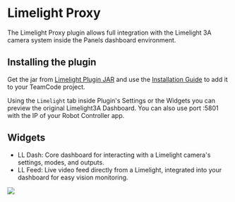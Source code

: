 # Limelight Proxy

The Limelight Proxy plugin allows full integration with the Limelight 3A camera system inside the Panels dashboard environment.

## Installing the plugin

Get the jar from [Limelight Plugin JAR](https://github.com/lazarcloud/ftcontrol/tree/main/plugins/example/TeamCode/.lib-versions) and use the [Installation Guide](/docs/plugins/install) to add it to your TeamCode project.


Using the `Limelight` tab inside Plugin's Settings or the Widgets you can preview the original Limelight3A Dashboard. You can also use port :5801 with the IP of your Robot Controller app.

## Widgets
- LL Dash: Core dashboard for interacting with a Limelight camera's settings, modes, and outputs.
- LL Feed: Live video feed directly from a Limelight, integrated into your dashboard for easy vision monitoring.

<img src="/docs/limelight.png"/>